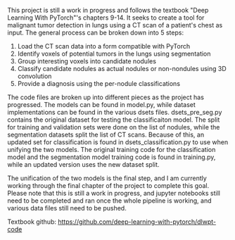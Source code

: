 This project is still a work in progress and follows the textbook "Deep Learning With PyTorch"'s chapters 9-14. It seeks to create a tool for malignant tumor detection in lungs using a CT scan of a patient's chest as input.
The general process can be broken down into 5 steps:
  1) Load the CT scan data into a form compatible with PyTorch
  2) Identify voxels of potential tumors in the lungs using segmentation
  3) Group interesting voxels into candidate nodules
  4) Classify candidate nodules as actual nodules or non-nondules using 3D convolution
  5) Provide a diagnosis using the per-nodule classifications

The code files are broken up into different pieces as the project has progressed. The models can be found in model.py, while dataset implementations can be found in the various dsets files.
dsets_pre_seg.py contains the original dataset for testing the classificaiton model. The split for training and validation sets were done on the list of nodules, while the segmentation datasets split the list of CT scans.
Because of this, an updated set for classification is found in dsets_classification.py to use when unifying the two models. The original training code for the classification model and the segmentation model training code is found in training.py, 
while an updated version uses the new dataset split. 

The unification of the two models is the final step, and I am currently working through the final chapter of the project to complete this goal. Please note
that this is still a work in progress, and jupyter notebooks still need to be completed and ran once the whole pipeline is working, and various data files still need to be pushed.

Textbook github: https://github.com/deep-learning-with-pytorch/dlwpt-code
